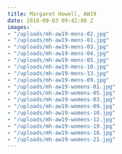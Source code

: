 ```yaml
---
title: Margaret Howell, AW19
date: 2018-09-03 09:42:00 Z
images:
- "/uploads/mh-aw19-mens-02.jpg"
- "/uploads/mh-aw19-mens-01.jpg"
- "/uploads/mh-aw19-mens-03.jpg"
- "/uploads/mh-aw19-mens-04.jpg"
- "/uploads/mh-aw19-mens-05.jpg"
- "/uploads/mh-aw19-mens-10.jpg"
- "/uploads/mh-aw19-mens-13.jpg"
- "/uploads/mh-aw19-mens-09.jpg"
- "/uploads/mh-aw19-womens-01.jpg"
- "/uploads/mh-aw19-womens-05.jpg"
- "/uploads/mh-aw19-womens-03.jpg"
- "/uploads/mh-aw19-womens-09.jpg"
- "/uploads/mh-aw19-womens-10.jpg"
- "/uploads/mh-aw19-womens-12.jpg"
- "/uploads/mh-aw19-womens-19.jpg"
- "/uploads/mh-aw19-womens-18.jpg"
- "/uploads/mh-aw19-womens-21.jpg"
---
```


